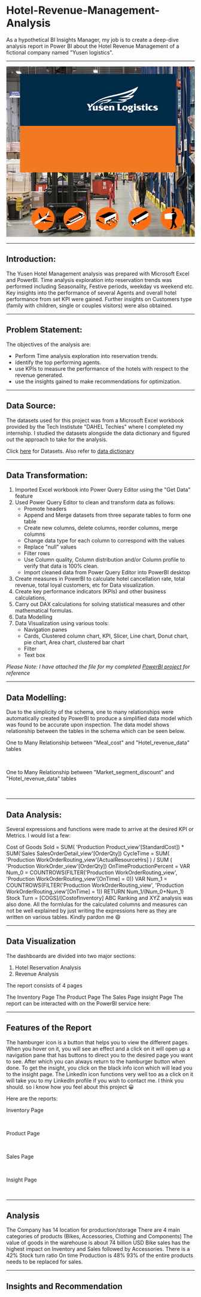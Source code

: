 # Hotel-Revenue-Management-Analysis
As a hypothetical BI Insights Manager,  my job is to create a deep-dive analysis report in Power BI about the Hotel Revenue Management of a fictional company named "Yusen logistics".

---

![](Yusen_Logistics.png)

---
## Introduction:

The Yusen Hotel Management analysis was prepared with Microsoft Excel and PowerBI. Time analysis exploration into reservation trends was performed including Seasonality, Festive periods, weekday vs weekend etc. Key insights into the performance of several Agents and overall hotel performance from set KPI were gained. Further insights on Customers type (family with children, single or couples visitors) were also obtained.

---
## Problem Statement:

The objectives of the analysis are:
- Perform Time analysis exploration into reservation trends.
- identify the top performing agents.
- use KPIs to measure the performance of the hotels with respect to the revenue generated.
- use the insights gained to make recommendations for optimization.

---
## Data Source:

The datasets used for this project was from a Microsoft Excel workbook provided by the Tech Instistute "DAHEL Techies" where I completed my internship. I studied the datasets alongside the data dictionary and figured out the approach to take for the analysis. 

Click [here](Dataset.xlsx) for Datasets. Also refer to [data dictionary](Dataset_dictionary.xlsx)

---
## Data Transformation:

1. Imported Excel workbook into Power Query Editor using the "Get Data" feature
2. Used Power Query Editor to clean and transform data as follows:
   - Promote headers
   - Append and Merge datasets from three separate tables to form one table
   - Create new columns, delete columns, reorder columns, merge columns
   - Change data type for each column to correspond with the values
   - Replace "null" values
   - Filter rows
   - Use Column quality, Column distribution and/or Column profile to verify that data is 100% clean.
   - Import cleaned data from Power Query Editor into PowerBI desktop
3. Create measures in PowerBI to calculate hotel cancellation rate, total revenue, total loyal customers, etc for Data visualization.
4. Create key performance indicators (KPIs) and other business calculations,
5. Carry out DAX calculations for solving statistical measures and other mathematical formulas.
6. Data Modelling
7. Data Visualization using various tools:
   - Navigation panes
   - Cards, Clustered column chart, KPI, Slicer, Line chart, Donut chart, pie chart, Area chart, clustered bar chart
   - Filter
   - Text box

*Please Note: I have attached the file for my completed [PowerBI project](PowerBI_Project-Okonkwo-Chiamaka-I.pbix) for reference*

---
## Data Modelling:

Due to the simplicity of the schema, one to many relationships were automatically created by PowerBI to produce a simplified data model which was found to be accurate upon inspection. The data model shows relationship between the tables in the schema which can be seen below.

One to Many Relationship between "Meal_cost" and "Hotel_revenue_data" tables

![]()

One to Many Relationship between "Market_segment_discount" and "Hotel_revenue_data" tables

![]()



---
## Data Analysis:

Several expressions and functions were made to arrive at the desired KPI or Metrics. I would list a few:

Cost of Goods Sold = SUM( 'Production Product_view'[StandardCost]) * SUM('Sales SalesOrderDetail_view'[OrderQty])
CycleTime = SUM( 'Production WorkOrderRouting_view'[ActualResourceHrs] ) / SUM ( 'Production WorkOrder_view'[OrderQty])
OnTimeProductionPercent = VAR Num_0 = COUNTROWS(FILTER('Production WorkOrderRouting_view', 'Production WorkOrderRouting_view'[OnTime] = 0)) VAR Num_1 = COUNTROWS(FILTER('Production WorkOrderRouting_view', 'Production WorkOrderRouting_view'[OnTime] = 1)) RETURN Num_1/(Num_0+Num_1)
Stock Turn = [COGS]/[CostofInventory]
ABC Ranking and XYZ analysis was also done.
All the formlulas for the calculated columns and measures can not be well explained by just writing the expressions here as they are written on various tables. Kindly pardon me 😄

---
## Data Visualization

The dashboards are divided into two major sections:
1.	Hotel Reservation Analysis
2.	Revenue Analysis

The report consists of 4 pages

The Inventory Page
The Product Page
The Sales Page
insight Page
The report can be interacted with on the PowerBI service here:

---
## Features of the Report
The hamburger icon is a button that helps you to view the different pages. When you hover on it, you will see an effect and a click on it will open up a navigation pane that has buttons to direct you to the desired page you want to see. After which you can always return to the hamburger button when done. To get the insight, you click on the black info icon which will lead you to the insight page. The LinkedIn icon functions very well too as a click on it will take you to my LinkedIn profile if you wish to contact me. I think you should. so i know how you feel about this project 😀

Here are the reports:

Inventory Page

![]()

Product Page

![]()

Sales Page

![]()

Insight Page

![]()

---
## Analysis

The Company has 14 location for production/storage
There are 4 main categories of products (Bikes, Accessories, Clothing and Components)
The value of goods in the warehouse is about 74 billion USD
Bike sales has the highest impact on Inventory and Sales followed by Accessories.
There is a 42% Stock turn ratio
On time Production is 48%
93% of the entire products needs to be replaced for sales.

---
## Insights and Recommendation





